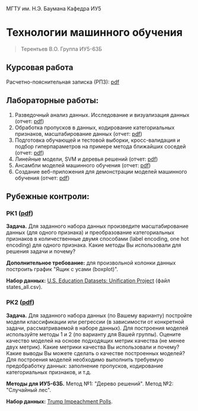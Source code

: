 МГТУ им. Н.Э. Баумана Кафедра ИУ5

# Технологии машинного обучения

> Терентьев В.О. Группа ИУ5-63Б

## Курсовая работа

Расчетно-пояснительная записка (РПЗ): [pdf](/CourseWork/%D0%A0%D0%B0%D1%81%D1%87%D0%B5%D1%82%D0%BD%D0%BE-%D0%BF%D0%BE%D1%8F%D1%81%D0%BD%D0%B8%D1%82%D0%B5%D0%BB%D1%8C%D0%BD%D0%B0%D1%8F%20%D0%B7%D0%B0%D0%BF%D0%B8%D1%81%D0%BA%D0%B0.pdf)

## Лабораторные работы:

1. Разведочный анализ данных. Исследование и визуализация данных (отчет: [pdf](/%D0%9E%D1%82%D1%87%D0%B5%D1%82%D1%8B/lab1.pdf))
2. Обработка пропусков в данных, кодирование категориальных признаков, масштабирование данных (отчет: [pdf](/%D0%9E%D1%82%D1%87%D0%B5%D1%82%D1%8B/lab2.pdf))
3. Подготовка обучающей и тестовой выборки, кросс-валидация и подбор гиперпараметров на примере метода ближайших соседей (отчет: [pdf](/%D0%9E%D1%82%D1%87%D0%B5%D1%82%D1%8B/lab3.pdf))
4. Линейные модели, SVM и деревья решений (отчет: [pdf](/%D0%9E%D1%82%D1%87%D0%B5%D1%82%D1%8B/lab4.pdf))
5. Ансамбли моделей машинного обучения (отчет: [pdf](/%D0%9E%D1%82%D1%87%D0%B5%D1%82%D1%8B/lab5.pdf))
6. Создание веб-приложения для демонстрации моделей машинного обучения (отчет: [pdf](/%D0%9E%D1%82%D1%87%D0%B5%D1%82%D1%8B/lab6.pdf))

## Рубежные контроли:

### РК1 ([pdf](/PK/%D0%A0%D0%9A1.pdf))

**Задача.** Для заданного набора данных произведите масштабирование данных (для одного признака) и преобразование категориальных признаков в количественные двумя способами (label encoding, one hot encoding) для одного признака. Какие методы Вы использовали для решения задачи и почему?

**Дополнительное требование:** для произвольной колонки данных построить график "Ящик с усами (boxplot)".

**Набор данных:** [U.S. Education Datasets: Unification Project](https://www.kaggle.com/noriuk/us-education-datasets-unification-project) (файл states_all.csv).

### РК2 ([pdf](/PK/%D0%A0%D0%9A2.pdf))

**Задача.** Для заданного набора данных (по Вашему варианту) постройте модели классификации или регрессии (в зависимости от конкретной задачи, рассматриваемой в наборе данных). Для построения моделей используйте методы 1 и 2 (по варианту для Вашей группы). Оцените качество моделей на основе подходящих метрик качества (не менее двух метрик). Какие метрики качества Вы использовали и почему? Какие выводы Вы можете сделать о качестве построенных моделей? Для построения моделей необходимо выполнить требуемую предобработку данных: заполнение пропусков, кодирование категориальных признаков, и т.д.

**Методы для ИУ5-63Б.** Метод №1: "Дерево решений". Метод №2: "Случайный лес".

**Набор данных:** [Trump Impeachment Polls](https://www.kaggle.com/datasets/fmejia21/trump-impeachment-polls).
